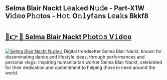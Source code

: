 ## Selma Blair Nackt L𝚎a𝚔ed N𝚞𝚍e - Part-X1W Vi𝚍𝚎o P𝚑𝚘tos - H𝚘𝚝 O𝚗𝚕yf𝚊ns L𝚎a𝚔s Bkkf8

# <h2><a href="http://kf65ub7.oniu.top/?m=Selma+Blair+Nackt">🔗👉 🔴 Selma Blair Nackt P𝚑ot𝚘𝚜 V𝚒d𝚎o</a></h2>

[![Selma Blair Nackt Nu𝚍e𝚜](https://i.imgur.com/0qMVB7G.gif)](http://kf65ub7.oniu.top/?m=Selma+Blair+Nackt)
Digital trendsetter Selma Blair Nackt, known for disseminating dance and lifestyle ideas, through performances and personal vlogs. Inspiring humanitarian worker Selma Blair Nackt, celebrated for their dedication and commitment to helping those in need around the world.  
